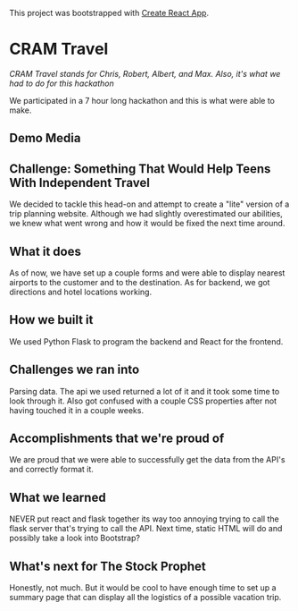 This project was bootstrapped with [Create React App](https://github.com/facebook/create-react-app).

# CRAM Travel

*CRAM Travel stands for Chris, Robert, Albert, and Max. Also, it's what we had to do for this hackathon*

We participated in a 7 hour long hackathon and this is what were able to make.

## Demo Media

## Challenge: Something That Would Help Teens With Independent Travel
We decided to tackle this head-on and attempt to create a "lite" version of a trip planning website. Although we had slightly overestimated our abilities, we knew what went wrong and how it would be fixed the next time around.

## What it does
As of now, we have set up a couple forms and were able to display nearest airports to the customer and to the destination. As for backend, we got directions and hotel locations working.

## How we built it
We used Python Flask to program the backend and React for the frontend.

## Challenges we ran into
Parsing data. The api we used returned a lot of it and it took some time to look through it. Also got confused with a couple CSS properties after not having touched it in a couple weeks.

## Accomplishments that we're proud of
We are proud that we were able to successfully get the data from the API's and correctly format it. 

## What we learned
NEVER put react and flask together its way too annoying trying to call the flask server that's trying to call the API. Next time, static HTML will do and possibly take a look into Bootstrap?

## What's next for The Stock Prophet
Honestly, not much. But it would be cool to have enough time to set up a summary page that can display all the logistics of a possible vacation trip.

